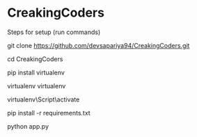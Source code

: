 # CreakingCoders

Steps for setup
(run commands)

git clone https://github.com/devsapariya94/CreakingCoders.git

cd CreakingCoders

pip install virtualenv

virtualenv virtualenv

virtualenv\Script\activate

pip install -r requirements.txt

python app.py
